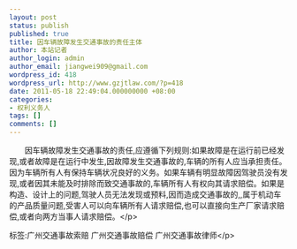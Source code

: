 ```yaml
---
layout: post
status: publish
published: true
title: 因车辆故障发生交通事故的责任主体
author: 本站记者
author_login: admin
author_email: jiangwei909@gmail.com
wordpress_id: 418
wordpress_url: http://www.gzjtlaw.com/?p=418
date: 2011-05-18 22:49:04.000000000 +08:00
categories:
- 权利义务人
tags: []
comments: []
---
```

<p>　　因车辆故障发生交通事故的责任,应遵循下列规则:如果故障是在运行前已经发现,或者故障是在运行中发生,因故障发生交通事故的,车辆的所有人应当承担责任。因为车辆所有人有保持车辆状况良好的义务。如果车辆有明显故障因驾驶员没有发现,或者因其未能及时排除而致交通事故的,车辆所有人有权向其请求赔偿。如果是构造、设计上的问题,驾驶人员无法发现或预料,因而造成交通事故的,,属于机动车的产品质量问题,受害人可以向车辆所有人请求赔偿,也可以直接向生产厂家请求赔偿,或者向两方当事人请求赔偿。<&#47;p><br&#47;><p>标签:广州交通事故索赔 广州交通事故赔偿 广州交通事故律师<&#47;p>
